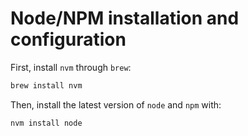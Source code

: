 # Node/NPM installation and configuration

First, install `nvm` through `brew`:

```bash
brew install nvm
```

Then, install the latest version of `node` and `npm` with:

```bash
nvm install node
```
